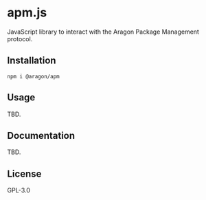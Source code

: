 # apm.js

JavaScript library to interact with the Aragon Package Management protocol.

## Installation

```
npm i @aragon/apm
```

## Usage

TBD.

## Documentation

TBD.

## License

GPL-3.0
